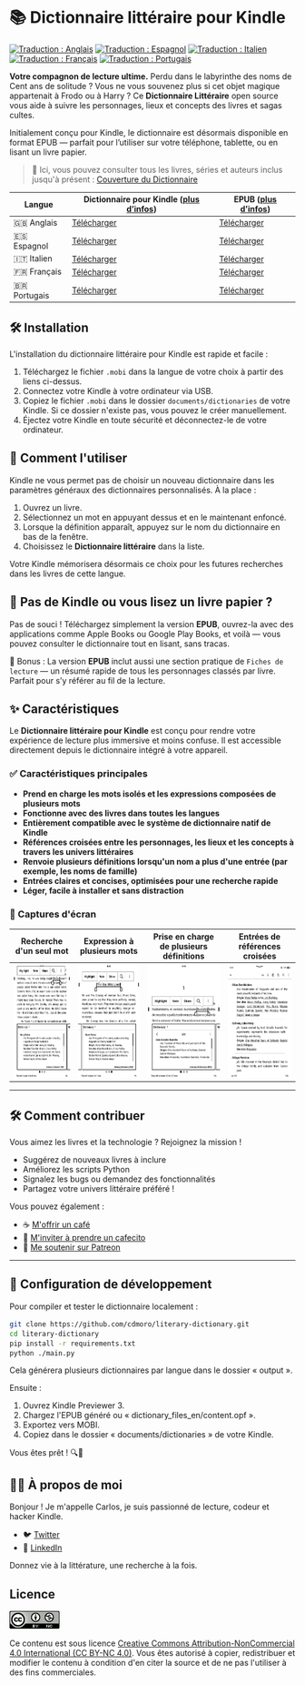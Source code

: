 # 📚 Dictionnaire littéraire pour Kindle

[![Traduction : Anglais](https://img.shields.io/badge/traduction-en-blue.svg)](README.md)
[![Traduction : Espagnol](https://img.shields.io/badge/traduction-es-red.svg)](README.es.md)
[![Traduction : Italien](https://img.shields.io/badge/traduction-it-green.svg)](README.it.md)
[![Traduction : Français](https://img.shields.io/badge/traduction-fr-darkblue.svg)](README.fr.md)
[![Traduction : Portugais](https://img.shields.io/badge/traduction-pt-yellow.svg)](README.pt.md)

**Votre compagnon de lecture ultime.**
Perdu dans le labyrinthe des noms de Cent ans de solitude ? Vous ne vous souvenez plus si cet objet magique appartenait à Frodo ou à Harry ? Ce **Dictionnaire Littéraire** open source vous aide à suivre les personnages, lieux et concepts des livres et sagas cultes.

Initialement conçu pour Kindle, le dictionnaire est désormais disponible en format EPUB — parfait pour l’utiliser sur votre téléphone, tablette, ou en lisant un livre papier.

> 📖 Ici, vous pouvez consulter tous les livres, séries et auteurs inclus jusqu'à présent : [Couverture du Dictionnaire](./Dictionary_Coverage.md)

|Langue| Dictionnaire pour Kindle ([plus d’infos](#️-kindle-version-installation)) | EPUB ([plus d’infos](#-dont-have-a-kindle-or-reading-a-physical-book)) |
|---|---|---|
|🇬🇧 Anglais|[Télécharger](https://github.com/cdmoro/literary-dictionary/releases/download/v1.2.0/Bonadeo.Carlos.-.Literary.Dictionary.EN.v1.2.0.mobi)|[Télécharger](https://github.com/cdmoro/literary-dictionary/releases/download/v1.2.0/Bonadeo.Carlos.-.Literary.Dictionary.EN.v1.2.0.epub)|
|🇪🇸 Espagnol|[Télécharger](https://github.com/cdmoro/literary-dictionary/releases/download/v1.2.0/Bonadeo.Carlos.-.Diccionario.Literario.ES.v1.2.0.mobi)|[Télécharger](https://github.com/cdmoro/literary-dictionary/releases/download/v1.2.0/Bonadeo.Carlos.-.Diccionario.Literario.ES.v1.2.0.epub)|
|🇮🇹 Italien|[Télécharger](https://github.com/cdmoro/literary-dictionary/releases/download/v1.2.0/Bonadeo.Carlos.-.Dizionario.Letterario.IT.v1.2.0.mobi)|[Télécharger](https://github.com/cdmoro/literary-dictionary/releases/download/v1.2.0/Bonadeo.Carlos.-.Dizionario.Letterario.IT.v1.2.0.epub)|
|🇫🇷 Français|[Télécharger](https://github.com/cdmoro/literary-dictionary/releases/download/v1.2.0/Bonadeo.Carlos.-.Dictionnaire.Litteraire.FR.v1.2.0.mobi)|[Télécharger](https://github.com/cdmoro/literary-dictionary/releases/download/v1.2.0/Bonadeo.Carlos.-.Dictionnaire.Litteraire.FR.v1.2.0.epub)|
|🇧🇷 Portugais|[Télécharger](https://github.com/cdmoro/literary-dictionary/releases/download/v1.2.0/Bonadeo.Carlos.-.Dicionario.Literario.PT.v1.2.0.mobi)|[Télécharger](https://github.com/cdmoro/literary-dictionary/releases/download/v1.2.0/Bonadeo.Carlos.-.Dicionario.Literario.PT.v1.2.0.epub)|

## 🛠️ Installation

L'installation du dictionnaire littéraire pour Kindle est rapide et facile :

1. Téléchargez le fichier `.mobi` dans la langue de votre choix à partir des liens ci-dessus.
1. Connectez votre Kindle à votre ordinateur via USB.
1. Copiez le fichier `.mobi` dans le dossier `documents/dictionaries` de votre Kindle. Si ce dossier n'existe pas, vous pouvez le créer manuellement.
1. Éjectez votre Kindle en toute sécurité et déconnectez-le de votre ordinateur.

## 🧭 Comment l'utiliser

Kindle ne vous permet pas de choisir un nouveau dictionnaire dans les paramètres généraux des dictionnaires personnalisés. À la place :

1. Ouvrez un livre.
1. Sélectionnez un mot en appuyant dessus et en le maintenant enfoncé.
1. Lorsque la définition apparaît, appuyez sur le nom du dictionnaire en bas de la fenêtre.
1. Choisissez le **Dictionnaire littéraire** dans la liste.

Votre Kindle mémorisera désormais ce choix pour les futures recherches dans les livres de cette langue.

## 📱 Pas de Kindle ou vous lisez un livre papier ?

Pas de souci !
Téléchargez simplement la version **EPUB**, ouvrez-la avec des applications comme Apple Books ou Google Play Books, et voilà — vous pouvez consulter le dictionnaire tout en lisant, sans tracas.

📌 Bonus : La version **EPUB** inclut aussi une section pratique de `Fiches de lecture` — un résumé rapide de tous les personnages classés par livre. Parfait pour s’y référer au fil de la lecture.

## ✨ Caractéristiques

Le **Dictionnaire littéraire pour Kindle** est conçu pour rendre votre expérience de lecture plus immersive et moins confuse. Il est accessible directement depuis le dictionnaire intégré à votre appareil.

### ✅ Caractéristiques principales

- **Prend en charge les mots isolés et les expressions composées de plusieurs mots**  
- **Fonctionne avec des livres dans toutes les langues**
- **Entièrement compatible avec le système de dictionnaire natif de Kindle**
- **Références croisées entre les personnages, les lieux et les concepts à travers les univers littéraires**
- **Renvoie plusieurs définitions lorsqu'un nom a plus d'une entrée (par exemple, les noms de famille)**
- **Entrées claires et concises, optimisées pour une recherche rapide**
- **Léger, facile à installer et sans distraction**

### 📸 Captures d'écran

| Recherche d'un seul mot | Expression à plusieurs mots | Prise en charge de plusieurs définitions | Entrées de références croisées |
|:--------------------:|:-------------------:|:---------------------------:|:---------:|
|<img src="./screenshots/fr/01_definition.png" height="200px">|<img src="./screenshots/fr/02_definition_group_of_words.png" height="200px">|<img src="./screenshots/fr/03_multiple_definitions.png" height="200px">|<img src="./screenshots/fr/04_dict.png" height="200px">|

---

## 🛠️ Comment contribuer

Vous aimez les livres et la technologie ? Rejoignez la mission !

- Suggérez de nouveaux livres à inclure
- Améliorez les scripts Python
- Signalez les bugs ou demandez des fonctionnalités
- Partagez votre univers littéraire préféré !

Vous pouvez également :
- ☕ [M'offrir un café](https://buymeacoffee.com/cdmoro)
- 🧉 [M'inviter à prendre un cafecito](http://cafecito.app/cdmoro)
- 🎁 [Me soutenir sur Patreon](https://patreon.com/cdmoro)

---

## 🧪 Configuration de développement

Pour compiler et tester le dictionnaire localement :

```bash
git clone https://github.com/cdmoro/literary-dictionary.git
cd literary-dictionary
pip install -r requirements.txt
python ./main.py
```

Cela générera plusieurs dictionnaires par langue dans le dossier « output ».

Ensuite :

1. Ouvrez Kindle Previewer 3.
1. Chargez l'EPUB généré ou « dictionary_files_en/content.opf ».
1. Exportez vers MOBI.
1. Copiez dans le dossier « documents/dictionaries » de votre Kindle.

Vous êtes prêt ! 🔍📖

## 🙋‍♂️ À propos de moi

Bonjour ! Je m'appelle Carlos, je suis passionné de lecture, codeur et hacker Kindle.

- 🐦 [Twitter](https://twitter.com/CarlosBonadeo)
- 💼 [LinkedIn](https://www.linkedin.com/in/cdbonadeo/)

Donnez vie à la littérature, une recherche à la fois.

## Licence

![CC BY-NC-SA](assets/cc_banner.png)

Ce contenu est sous licence [Creative Commons Attribution-NonCommercial 4.0 International (CC BY-NC 4.0)](https://creativecommons.org/licenses/by-nc/4.0/). Vous êtes autorisé à copier, redistribuer et modifier le contenu à condition d'en citer la source et de ne pas l'utiliser à des fins commerciales.